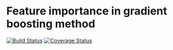 # Feature importance in gradient boosting method
[![Build Status](https://travis-ci.org/Cnstant/feature_importance_gbm.svg?branch=master)](https://travis-ci.org/Cnstant/feature_importance_gbm)
[![Coverage Status](https://coveralls.io/repos/github/Cnstant/feature_importance_gbm/badge.svg?branch=master)](https://coveralls.io/github/Cnstant/feature_importance_gbm?branch=master)